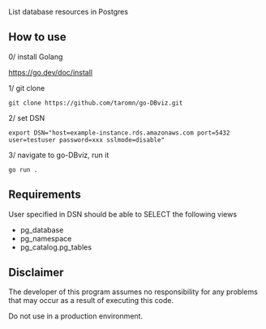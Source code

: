 List database resources in Postgres

## How to use

0/ install Golang

https://go.dev/doc/install

1/ git clone
```
git clone https://github.com/taromn/go-DBviz.git
```

2/ set DSN
```
export DSN="host=example-instance.rds.amazonaws.com port=5432 user=testuser password=xxx sslmode=disable" 
```

3/ navigate to go-DBviz, run it
```
go run .
```

## Requirements
User specified in DSN should be able to SELECT the following views
- pg_database
- pg_namespace
- pg_catalog.pg_tables


## Disclaimer

The developer of this program assumes no responsibility for any problems that may occur as a result of executing this code.

Do not use in a production environment.
